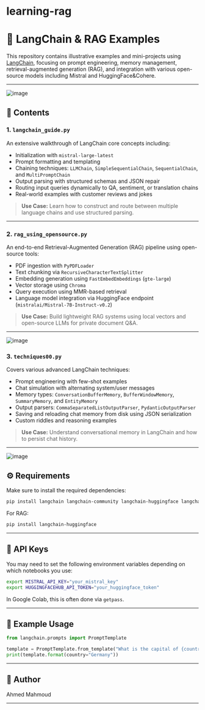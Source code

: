 # learning-rag

# 🧠 LangChain & RAG Examples

This repository contains illustrative examples and mini-projects using [LangChain](https://www.langchain.com/), focusing on prompt engineering, memory management, retrieval-augmented generation (RAG), and integration with various open-source models including Mistral and HuggingFace&Cohere.

---
![image](https://github.com/user-attachments/assets/574118a7-478b-42de-871f-1d57ad9b2ad2)

## 📁 Contents

### 1. `langchain_guide.py`

An extensive walkthrough of LangChain core concepts including:

* Initialization with `mistral-large-latest`
* Prompt formatting and templating
* Chaining techniques: `LLMChain`, `SimpleSequentialChain`, `SequentialChain`, and `MultiPromptChain`
* Output parsing with structured schemas and JSON repair
* Routing input queries dynamically to QA, sentiment, or translation chains
* Real-world examples with customer reviews and jokes

> **Use Case:** Learn how to construct and route between multiple language chains and use structured parsing.

---

### 2. `rag_using_opensource.py`

An end-to-end Retrieval-Augmented Generation (RAG) pipeline using open-source tools:

* PDF ingestion with `PyPDFLoader`
* Text chunking via `RecursiveCharacterTextSplitter`
* Embedding generation using `FastEmbedEmbeddings` (`gte-large`)
* Vector storage using `Chroma`
* Query execution using MMR-based retrieval
* Language model integration via HuggingFace endpoint (`mistralai/Mistral-7B-Instruct-v0.2`)

> **Use Case:** Build lightweight RAG systems using local vectors and open-source LLMs for private document Q\&A.

---
![image](https://github.com/user-attachments/assets/4ce46d5e-329b-4a76-aa99-8359a3639f69)

### 3. `techniques00.py`

Covers various advanced LangChain techniques:

* Prompt engineering with few-shot examples
* Chat simulation with alternating system/user messages
* Memory types: `ConversationBufferMemory`, `BufferWindowMemory`, `SummaryMemory`, and `EntityMemory`
* Output parsers: `CommaSeparatedListOutputParser`, `PydanticOutputParser`
* Saving and reloading chat memory from disk using JSON serialization
* Custom riddles and reasoning examples

> **Use Case:** Understand conversational memory in LangChain and how to persist chat history.

---
![image](https://github.com/user-attachments/assets/7db5396b-186b-4f83-af5b-20da7dae7efd)
## ⚙️ Requirements

Make sure to install the required dependencies:

```bash
pip install langchain langchain-community langchain-huggingface langchain-mistralai fastembed chromadb pypdf
```

For RAG:

```bash
pip install langchain-huggingface
```

---

## 🔑 API Keys

You may need to set the following environment variables depending on which notebooks you use:

```bash
export MISTRAL_API_KEY="your_mistral_key"
export HUGGINGFACEHUB_API_TOKEN="your_huggingface_token"
```

In Google Colab, this is often done via `getpass`.

---

## 🧪 Example Usage

```python
from langchain.prompts import PromptTemplate

template = PromptTemplate.from_template("What is the capital of {country}?")
print(template.format(country="Germany"))
```

---

## 📌 Author

Ahmed Mahmoud

---
